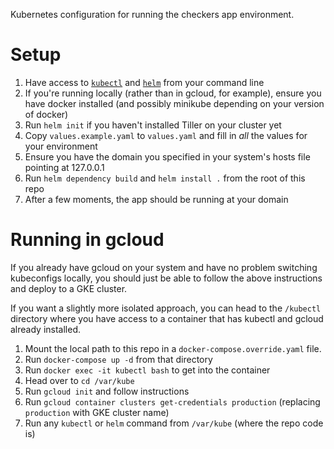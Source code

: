 Kubernetes configuration for running the checkers app environment.

# Setup

1. Have access to [`kubectl`](https://kubernetes.io/docs/setup/pick-right-solution/) and [`helm`](https://github.com/helm/helm#install) from your command line
2. If you're running locally (rather than in gcloud, for example), ensure you have docker installed (and possibly minikube depending on your version of docker)
3. Run `helm init` if you haven't installed Tiller on your cluster yet
4. Copy `values.example.yaml` to `values.yaml` and fill in *all* the values for your environment
5. Ensure you have the domain you specified in your system's hosts file pointing at 127.0.0.1
6. Run `helm dependency build` and `helm install .` from the root of this repo
7. After a few moments, the app should be running at your domain

# Running in gcloud

If you already have gcloud on your system and have no problem switching kubeconfigs locally, you should just be able to follow the above instructions and deploy to a GKE cluster.

If you want a slightly more isolated approach, you can head to the `/kubectl` directory where you have access to a container that has kubectl and gcloud already installed.

1. Mount the local path to this repo in a `docker-compose.override.yaml` file.
2. Run `docker-compose up -d` from that directory
3. Run `docker exec -it kubectl bash` to get into the container
4. Head over to `cd /var/kube`
5. Run `gcloud init` and follow instructions
6. Run `gcloud container clusters get-credentials production` (replacing `production` with GKE cluster name)
7. Run any `kubectl` or `helm` command from `/var/kube` (where the repo code is)